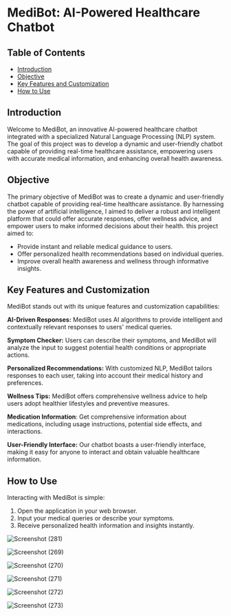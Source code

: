 # MediBot: AI-Powered Healthcare Chatbot 


## Table of Contents
- [Introduction](#introduction)
- [Objective](#objective)
- [Key Features and Customization](#key-features-and-customization)
- [How to Use](#how-to-use)


## Introduction

Welcome to MediBot, an innovative AI-powered healthcare chatbot integrated with a specialized Natural Language Processing (NLP) system. The goal of this project was to develop a dynamic and user-friendly chatbot capable of providing real-time healthcare assistance, empowering users with accurate medical information, and enhancing overall health awareness.

## Objective
The primary objective of MediBot was to create a dynamic and user-friendly chatbot capable of providing real-time healthcare assistance. By harnessing the power of artificial intelligence, I aimed to deliver a robust and intelligent platform that could offer accurate responses, offer wellness advice, and empower users to make informed decisions about their health.
this project aimed to:

- Provide instant and reliable medical guidance to users.
- Offer personalized health recommendations based on individual queries.
- Improve overall health awareness and wellness through informative insights.

## Key Features and Customization

MediBot stands out with its unique features and customization capabilities:

**AI-Driven Responses:** MediBot uses  AI algorithms to provide intelligent and contextually relevant responses to users' medical queries.

**Symptom Checker:** Users can describe their symptoms, and MediBot will analyze the input to suggest potential health conditions or appropriate actions.

**Personalized Recommendations:** With customized NLP, MediBot tailors responses to each user, taking into account their medical history and preferences.

**Wellness Tips:** MediBot offers comprehensive wellness advice to help users adopt healthier lifestyles and preventive measures.

**Medication Information**: Get comprehensive information about medications, including usage instructions, potential side effects, and interactions.

**User-Friendly Interface:** Our chatbot boasts a user-friendly interface, making it easy for anyone to interact and obtain valuable healthcare information.

## How to Use

Interacting with MediBot is simple:

1. Open the application in your web browser.
2. Input your medical queries or describe your symptoms.
3. Receive personalized health information and insights instantly.





















































![Screenshot (281)](https://github.com/obula-sai/ChatBot/assets/110908237/53c2c431-3f81-47cd-90f8-a2d3d9df6def)


![Screenshot (269)](https://github.com/obula-sai/ChatBot/assets/110908237/12a289e5-32d2-4931-a697-b72f87e7c490)


![Screenshot (270)](https://github.com/obula-sai/ChatBot/assets/110908237/9e29832d-b5ce-49e2-8607-15f8f2814b2c)


![Screenshot (271)](https://github.com/obula-sai/ChatBot/assets/110908237/65b01220-9444-4f13-8715-c881a57e7c50)


![Screenshot (272)](https://github.com/obula-sai/ChatBot/assets/110908237/806e807a-a24d-47cc-a3cb-9f16098dbfac)


![Screenshot (273)](https://github.com/obula-sai/ChatBot/assets/110908237/67d4e8f6-7fc0-4a1c-b1ac-c7551fa7763f)
